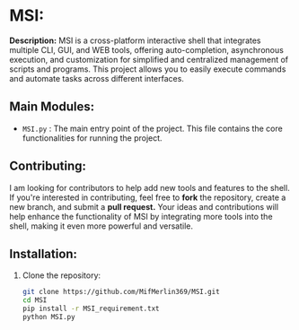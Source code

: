 # MSI:
**Description:** MSI is a cross-platform interactive shell that integrates multiple CLI, GUI, and WEB tools, offering auto-completion, asynchronous execution, and customization for simplified and centralized management of scripts and programs. This project allows you to easily execute commands and automate tasks across different interfaces.

## Main Modules:
- `MSI.py` : The main entry point of the project. This file contains the core functionalities for running the project.

## Contributing:
I am looking for contributors to help add new tools and features to the shell. If you're interested in contributing, feel free to **fork** the repository, create a new branch, and submit a **pull request.** Your ideas and contributions will help enhance the functionality of MSI by integrating more tools into the shell, making it even more powerful and versatile.

## Installation:
1. Clone the repository:
   ```bash
   git clone https://github.com/MifMerlin369/MSI.git
   cd MSI
   pip install -r MSI_requirement.txt
   python MSI.py



